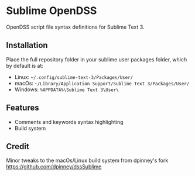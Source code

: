 # Sublime OpenDSS

OpenDSS script file syntax definitions for Sublime Text 3.


## Installation

Place the full repository folder in your sublime user packages folder, which by default is at:

- Linux: `~/.config/sublime-text-3/Packages/User/`
- macOs: `~/Library/Application Support/Sublime Text 3/Packages/User/`
- Windows: `%APPDATA%\Sublime Text 3\User\`


## Features

- Comments and keywords syntax highlighting
- Build system


## Credit

Minor tweaks to the macOs/Linux build system from dpinney's fork https://github.com/dpinney/dssSublime
